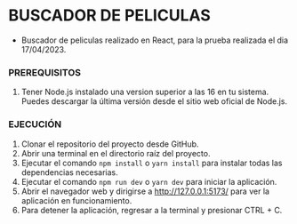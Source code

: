 # BUSCADOR DE PELICULAS

* Buscador de peliculas realizado en React, para la prueba realizada el dia 17/04/2023.

### PREREQUISITOS
1. Tener Node.js instalado una version superior a las 16 en tu sistema. Puedes descargar la última versión desde el sitio web oficial de Node.js.

### EJECUCIÓN
1. Clonar el repositorio del proyecto desde GitHub.
2. Abrir una terminal en el directorio raíz del proyecto.
3. Ejecutar el comando ```npm install``` o ```yarn install``` para instalar todas las dependencias necesarias.
4. Ejecutar el comando ``` npm run dev ``` o ```yarn dev``` para iniciar la aplicación.
5. Abrir el navegador web y dirigirse a http://127.0.0.1:5173/ para ver la aplicación en funcionamiento.
6. Para detener la aplicación, regresar a la terminal y presionar CTRL + C.